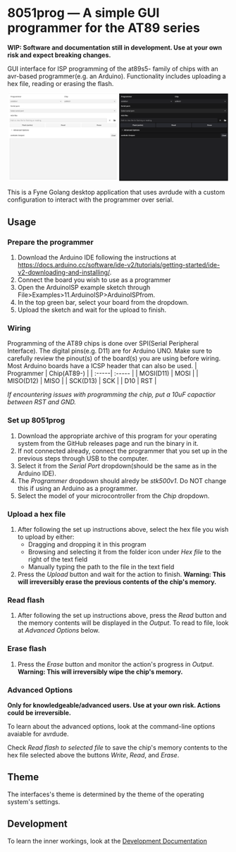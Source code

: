 # 8051prog &mdash; A simple GUI programmer for the AT89 series

**WIP: Software and documentation still in development. Use at your own risk and expect breaking changes.**

GUI interface for ISP programming of the at89s5- family of chips with an avr-based programmer(e.g. an Arduino). Functionality includes uploading a hex file, reading or erasing the flash.

<p align="middle">
	<img src="doc/gui_light.png" alt="Light UI" width="49%" /> 
	<img src="doc/gui_dark.png" alt="Dark UI" width="49%" />
</p>

This is a Fyne Golang desktop application that uses avrdude with a custom configuration to interact with the programmer over serial.

## Usage

### Prepare the programmer

1. Download the Arduino IDE following the instructions at https://docs.arduino.cc/software/ide-v2/tutorials/getting-started/ide-v2-downloading-and-installing/.
2. Connect the board you wish to use as a programmer
3. Open the ArduinoISP example sketch through File>Examples>11.ArduinoISP>ArduinoISPfrom.
4. In the top green bar, select your board from the dropdown.
5. Upload the sketch and wait for the upload to finish.

### Wiring

Programming of the AT89 chips is done over SPI(Serial Peripheral Interface). The digital pins(e.g. D11) are for Arduino UNO. Make sure to carefully review the pinout(s) of the board(s) you are using before wiring. Most Arduino boards have a ICSP header that can also be used.
| Programmer | Chip(AT89-) |
| :-----| :----- |
| MOSI(D11) | MOSI |
| MISO(D12) | MISO |
| SCK(D13) | SCK |
| D10 | RST |

_If encountering issues with programming the chip, put a 10uF capactior between RST and GND._

### Set up 8051prog

1. Download the appropriate archive of this program for your operating system from the GitHub releases page and run the binary in it.
2. If not connected already, connect the programmer that you set up in the previous steps through USB to the computer.
3. Select it from the _Serial Port_ dropdown(should be the same as in the Arduino IDE).
4. The _Programmer_ dropdown should alredy be _stk500v1_. Do NOT change this if using an Arduino as a programmer.
5. Select the model of your microcontroller from the _Chip_ dropdown.

### Upload a hex file

1. After following the set up instructions above, select the hex file you wish to upload by either:
   - Dragging and dropping it in this program
   - Browsing and selecting it from the folder icon under _Hex file_ to the right of the text field
   - Manually typing the path to the file in the text field
2. Press the _Upload_ button and wait for the action to finish. **Warning: This will irreversibly erase the previous contents of the chip's memory.**

### Read flash

1. After following the set up instructions above, press the _Read_ button and the memory contents will be displayed in the _Output_. To read to file, look at _Advanced Options_ below.

### Erase flash

1. Press the _Erase_ button and monitor the action's progress in _Output_. **Warning: This will irreversibly wipe the chip's memory.**

### Advanced Options

**Only for knowledgeable/advanced users. Use at your own risk. Actions could be irreversible.**

To learn about the advanced options, look at the command-line options avaiable for avrdude.

Check _Read flash to selected file_ to save the chip's memory contents to the hex file selected above the buttons _Write_, _Read_, and _Erase_.

## Theme

The interfaces's theme is determined by the theme of the operating system's settings.

## Development

To learn the inner workings, look at the [Development Documentation](doc/DEVELOPMENT.md)

